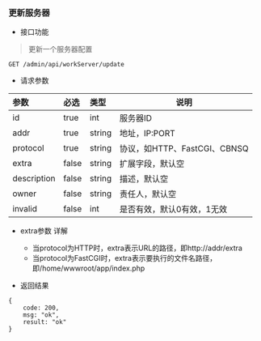 ### 更新服务器

- 接口功能

> 更新一个服务器配置

```
GET /admin/api/workServer/update
```

- 请求参数

|参数|必选|类型|说明|
|:----- |:-------|:-----|----- |
|id |true |int |服务器ID |
|addr |true |string |地址，IP:PORT |
|protocol |true |string |协议，如HTTP、FastCGI、CBNSQ |
|extra |false |string |扩展字段，默认空 |
|description |false |string |描述，默认空 |
|owner |false |string |责任人，默认空 |
|invalid |false |int |是否有效，默认0有效，1无效 |

- extra参数 详解
  - 当protocol为HTTP时，extra表示URL的路径，即http://addr/extra
  - 当protocol为FastCGI时，extra表示要执行的文件名路径，即/home/wwwroot/app/index.php

- 返回结果

```
{
    code: 200,
    msg: "ok",
    result: "ok"
}
```